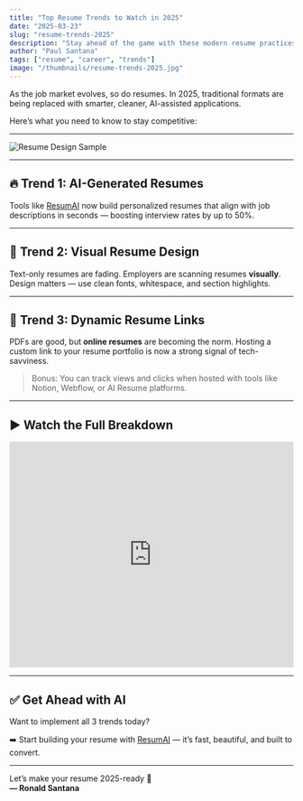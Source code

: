 ```yaml
---
title: "Top Resume Trends to Watch in 2025"
date: "2025-03-23"
slug: "resume-trends-2025"
description: "Stay ahead of the game with these modern resume practices."
author: "Paul Santana"
tags: ["resume", "career", "trends"]
image: "/thumbnails/resume-trends-2025.jpg"
---
```


As the job market evolves, so do resumes. In 2025, traditional formats are being replaced with smarter, cleaner, AI-assisted applications.

Here’s what you need to know to stay competitive:

---

![Resume Design Sample](/blog-assets/resume-trends-cover.png)

---

## 🔥 Trend 1: AI-Generated Resumes

Tools like [ResumAI](https://www.resumeaipro.app) now build personalized resumes that align with job descriptions in seconds — boosting interview rates by up to 50%.

---

## 🎨 Trend 2: Visual Resume Design

Text-only resumes are fading. Employers are scanning resumes **visually**. Design matters — use clean fonts, whitespace, and section highlights.

---

## 📄 Trend 3: Dynamic Resume Links

PDFs are good, but **online resumes** are becoming the norm. Hosting a custom link to your resume portfolio is now a strong signal of tech-savviness.

> Bonus: You can track views and clicks when hosted with tools like Notion, Webflow, or AI Resume platforms.

---

## ▶️ Watch the Full Breakdown

<iframe width="100%" height="400" src="https://www.youtube.com/embed/vg6oyKtc0u4" title="Resume Trends for 2025" frameborder="0" allowfullscreen></iframe>

---

## ✅ Get Ahead with AI

Want to implement all 3 trends today?

➡️ Start building your resume with [ResumAI](https://www.resumeaipro.app) — it’s fast, beautiful, and built to convert.

---

Let’s make your resume 2025-ready 🚀  
**— Ronald Santana**